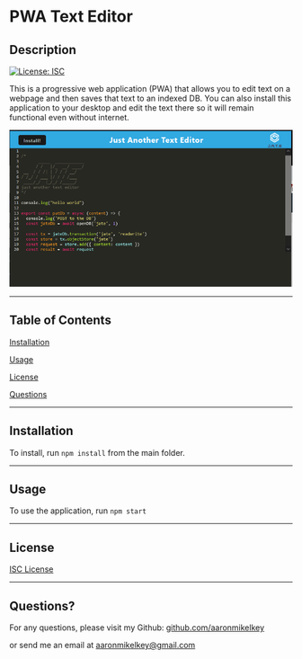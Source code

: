 # PWA Text Editor

## Description

[![License: ISC](https://img.shields.io/badge/License-ISC-blue.svg)](https://opensource.org/licenses/ISC)

This is a progressive web application (PWA) that allows you to edit text on a webpage and then saves that text to an indexed DB. You can also install this application to your desktop and edit the text there so it will remain functional even without internet.

[![Link to app](/example.PNG)](https://akey-pwa-text-editor.herokuapp.com)

---

## Table of Contents

[Installation](#Installation)

[Usage](#Usage)

[License](#License)

[Questions](#Questions)

---

## Installation

To install, run `npm install` from the main folder.

---

## Usage

To use the application, run `npm start`

---

## License

[ISC License](https://opensource.org/licenses/ISC)

---

## Questions?

For any questions, please visit my Github: [github.com/aaronmikelkey](https://github.com/aaronmikelkey)

or send me an email at [aaronmikelkey@gmail.com](mailto:aaronmikelkey@gmail.com)
